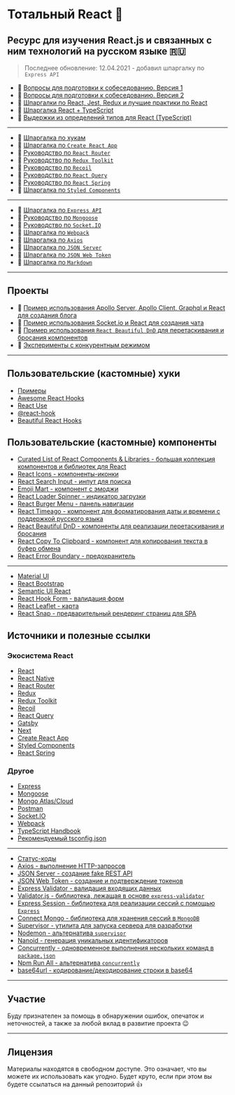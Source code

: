 # Тотальный React :metal:

## Ресурс для изучения React.js и связанных с ним технологий на русском языке :ru:

> Последнее обновление: 12.04.2021 - добавил шпаргалку по `Express API`

- :page_with_curl: [Вопросы для подготовки к собеседованию. Версия 1](./md/questions.md)
- :page_with_curl: [Вопросы для подготовки к собеседованию. Версия 2](./md/questions-v2.md)
- :memo: [Шпаргалки по React, Jest, Redux и лучшие практики по React](./md/cheatsheets-bestpractices.md)
- :memo: [Шпаргалка React + TypeScript](./md/react-typescript.md)
- :memo: [Выдержки из определений типов для React (TypeScript)](./md/react-types.md)

---

- :memo: [Шпаргалка по хукам](./md/hooks.md)
- :memo: [Шпаргалка по `Create React App`](./md/create-react-app.md)
- :page_with_curl: [Руководство по `React Router`](./md/react-router.md)
- :page_with_curl: [Руководство по `Redux Toolkit`](./md/redux-toolkit.md)
- :page_with_curl: [Руководство по `Recoil`](./md/recoil.md)
- :page_with_curl: [Руководство по `React Query`](./md/react-query.md)
- :page_with_curl: [Руководство по `React Spring`](./md/react-spring.md)
- :memo: [Шпаргалка по `Styled Components`](./md/styled-components.md)

---

- :memo: [Шпаргалка по `Express API`](./md/express-api.md)
- :page_with_curl: [Руководство по `Mongoose`](./md/mongoose.md)
- :page_with_curl: [Руководство по `Socket.IO`](./md/socket/README.md)
- :memo: [Шпаргалка по `Webpack`](./md/webpack.md)
- :memo: [Шпаргалка по `Axios`](./md/axios.md)
- :memo: [Шпаргалка по `JSON Server`](./md/json-server/README.md)
- :memo: [Шпаргалка по `JSON Web Token`](./md/jsonwebtoken.md)
- :memo: [Шпаргалка по `Markdown`](./md/markdown.md)

---

## Проекты

- :link: [Пример использования Apollo Server, Apollo Client, Graphql и React для создания блога](https://github.com/harryheman/Apollo-Graphql-React-Social-App)
- :link: [Пример использования Socket.io и React для создания чата](https://github.com/harryheman/Socket.io-React-Chat-App)
- :link: [Пример использования `React Beautiful DnD` для перетаскивания и бросания компонентов](https://github.com/harryheman/React-Projects/tree/main/react-drag-drop)
- :link: [Эксперименты с конкурентным режимом](https://github.com/harryheman/React-Projects/tree/main/react-next)

---

## Пользовательские (кастомные) хуки

- [Примеры](./md/custom-hooks.md)
- [Awesome React Hooks](https://github.com/rehooks/awesome-react-hooks)
- [React Use](https://github.com/streamich/react-use)
- [@react-hook](https://www.npmjs.com/search?q=%40react-hook)
- [Beautiful React Hooks](https://github.com/beautifulinteractions/beautiful-react-hooks)

## Пользовательские (кастомные) компоненты

- [Curated List of React Components & Libraries - большая коллекция компонентов и библиотек для React](https://github.com/brillout/awesome-react-components)
- [React Icons - компоненты-иконки](https://react-icons.github.io/react-icons/)
- [React Search Input - инпут для поиска](https://www.npmjs.com/package/react-search-input)
- [Emoji Mart - компонент с эмоджи](https://github.com/missive/emoji-mart)
- [React Loader Spinner - индикатор загрузки](https://www.npmjs.com/package/react-loader-spinner)
- [React Burger Menu - панель навигации](https://www.npmjs.com/package/react-burger-menu)
- [React Timeago - компонент для форматирования даты и времени с поддержкой русского языка](https://www.npmjs.com/package/react-timeago)
- [React Beautiful DnD - компоненты для реализации перетаскивания и бросания](https://github.com/vtereshyn/react-beautiful-dnd-ru)
- [React Copy To Clipboard - компонент для копирования текста в буфер обмена](https://www.npmjs.com/package/react-copy-to-clipboard)
- [React Error Boundary - предохранитель](https://www.npmjs.com/package/react-error-boundary)

---

- [Material UI](https://material-ui.com/ru/)
- [React Bootstrap](https://react-bootstrap.github.io/)
- [Semantic UI React](https://react.semantic-ui.com/)
- [React Hook Form - валидация форм](https://react-hook-form.com/ru/)
- [React Leaflet - карта](https://react-leaflet.js.org/)
- [React Snap - предварительный рендеринг страниц для SPA](https://github.com/stereobooster/react-snap)

## Источники и полезные ссылки

### Экосистема React

- [React](https://ru.reactjs.org/)
- [React Native](https://reactnative.dev/)
- [React Router](https://reactrouter.com/)
- [Redux](https://redux.js.org/)
- [Redux Toolkit](https://redux-toolkit.js.org/)
- [Recoil](https://recoiljs.org/)
- [React Query](https://react-query.tanstack.com/)
- [Gatsby](https://www.gatsbyjs.com/)
- [Next](https://nextjs.org/)
- [Create React App](https://create-react-app.dev/)
- [Styled Components](https://styled-components.com/)
- [React Spring](https://www.react-spring.io/)

### Другое

- [Express](https://expressjs.com/)
- [Mongoose](https://mongoosejs.com/)
- [Mongo Atlas/Cloud](https://www.mongodb.com/cloud/atlas)
- [Postman](https://www.postman.com/)
- [Socket.IO](https://socket.io/)
- [Webpack](https://webpack.js.org/)
- [TypeScript Handbook](https://www.typescriptlang.org/docs/handbook/basic-types.html)
- [Рекомендуемый tsconfig.json](https://www.npmjs.com/package/@tsconfig/recommended)

---

- [Статус-коды](https://httpstatuses.com/)
- [Axios - выполнение HTTP-запросов](https://github.com/axios/axios)
- [JSON Server - создание fake REST API](https://github.com/typicode/json-server)
- [JSON Web Token - создание и подтверждение токенов](https://github.com/auth0/node-jsonwebtoken)
- [Express Validator - валидация входящих данных](https://express-validator.github.io/docs/)
- [Validator.js - библиотека, лежащая в основе `express-validator`](https://github.com/validatorjs/validator.js)
- [Express Session - библиотека для реализации сессий с помощью `Express`](https://www.npmjs.com/package/express-session)
- [Connect Mongo - библиотека для хранения сессий в `MongoDB`](https://www.npmjs.com/package/connect-mongo)
- [Supervisor - утилита для запуска сервера для разработки](https://www.npmjs.com/package/supervisor)
- [Nodemon - альтернатива `supervisor`](https://www.npmjs.com/package/nodemon)
- [Nanoid - генерация уникальных идентификаторов](https://www.npmjs.com/package/nanoid)
- [Concurrently - одновременное выполнения нескольких команд в `package.json`](https://www.npmjs.com/package/concurrently)
- [Npm Run All - альтернатива `concurrently`](https://www.npmjs.com/package/npm-run-all)
- [base64url - кодирование/декодирование строки в base64](https://www.npmjs.com/package/base64url)

---

## Участие

Буду признателен за помощь в обнаружении ошибок, опечаток и неточностей, а также за любой вклад в развитие проекта :wink:

---

## Лицензия

Материалы находятся в свободном доступе. Это означает, что вы можете их использовать как угодно. Будет круто, если при этом вы будете ссылаться на данный репозиторий :thumbsup:

